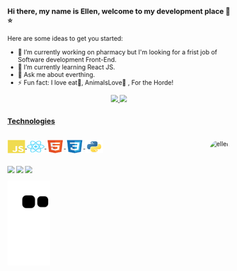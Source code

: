 ### Hi there, my name is Ellen, welcome to my development place :crescent_moon::star:


Here are some ideas to get you started:

- 🔭 I’m currently working on pharmacy but I'm looking for a frist job of Software development Front-End.
- 🌱 I’m currently learning React JS.
- 💬 Ask me about everthing.
- ⚡ Fun fact: I love eat:heartbeat:, AnimalsLove:purple_heart: , For the Horde!

<div align="center">
  <a href="https://github.com/ellen-ls">
  <img height="180em" src="https://github-readme-stats.vercel.app/api?username=ellen-ls&show_icons=true&theme=midnight-purple&include_all_commits=true&count_private=true"/>
  <img height="180em" src="https://github-readme-stats.vercel.app/api/top-langs/?username=ellen-ls&layout=compact&langs_count=7&theme=midnight-purple"/>
</div>
  
##
  ### **Technologies**
  
  <div style="display: inline_block"><br>
  <img align="center" alt="ellen-Js" height="30" width="40" src="https://raw.githubusercontent.com/devicons/devicon/master/icons/javascript/javascript-plain.svg">
  <img align="center" alt="ellen-React" height="30" width="40" src="https://raw.githubusercontent.com/devicons/devicon/master/icons/react/react-original.svg">
  <img align="center" alt="ellen-HTML" height="30" width="40" src="https://raw.githubusercontent.com/devicons/devicon/master/icons/html5/html5-original.svg">
  <img align="center" alt="ellen-CSS" height="30" width="40" src="https://raw.githubusercontent.com/devicons/devicon/master/icons/css3/css3-original.svg">
  <img align="center" alt="ellen-Python" height="30" width="40" src="https://raw.githubusercontent.com/devicons/devicon/master/icons/python/python-original.svg">
  <img align="right" alt="ellen" height="150" style="border-radius:50px;" src="https://i.picasion.com/pic92/9330f651ae1b4e586074ee62ea5a3f66.gif">
</div>

  
  ##
  <div> 
  
   <a href = "mailto:ellen.l.s1996@gmail.com"><img src="https://img.shields.io/badge/-Gmail-%23333?style=for-the-badge&logo=gmail&logoColor=white" target="_blank"></a>
  <a href="https://www.linkedin.com/in/ellen-lima-e-silva/" target="_blank"><img src="https://img.shields.io/badge/-LinkedIn-%230077B5?style=for-the-badge&logo=linkedin&logoColor=white" target="_blank"></a>
    <a href= "https://wa.me/5585999734398" target="_blank"><img src="https://img.shields.io/badge/WhatsApp-25D366?style=for-the-badge&logo=whatsapp&logoColor=white" target="_blank"></a>
 
  ![Snake animation](https://github.com/rafaballerini/rafaballerini/blob/output/github-contribution-grid-snake.svg)
 
</div>

